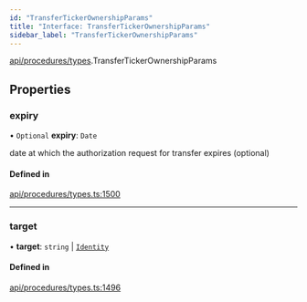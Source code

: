 ```yaml
---
id: "TransferTickerOwnershipParams"
title: "Interface: TransferTickerOwnershipParams"
sidebar_label: "TransferTickerOwnershipParams"
---
```


[api/procedures/types](../../../../../modules/API/Procedures/Types/Types.md).TransferTickerOwnershipParams

## Properties

### expiry

• `Optional` **expiry**: `Date`

date at which the authorization request for transfer expires (optional)

#### Defined in

[api/procedures/types.ts:1500](https://github.com/PolymeshAssociation/polymesh-sdk/blob/8a9158669/src/api/procedures/types.ts#L1500)

___

### target

• **target**: `string` \| [`Identity`](../../../../../classes/API/Entities/Identity/Identity.md)

#### Defined in

[api/procedures/types.ts:1496](https://github.com/PolymeshAssociation/polymesh-sdk/blob/8a9158669/src/api/procedures/types.ts#L1496)
